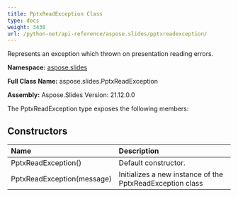 ```yaml
---
title: PptxReadException Class
type: docs
weight: 3430
url: /python-net/api-reference/aspose.slides/pptxreadexception/
---
```


Represents an exception which thrown on presentation reading errors.

**Namespace:** [aspose.slides](/slides/python-net/api-reference/aspose.slides/)

**Full Class Name:** aspose.slides.PptxReadException

**Assembly:**  Aspose.Slides Version: 21.12.0.0

The PptxReadException type exposes the following members:
## **Constructors**
|**Name**|**Description**|
| :- | :- |
|PptxReadException()|Default constructor.|
|PptxReadException(message)|Initializes a new instance of the PptxReadException class|
